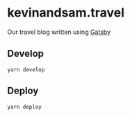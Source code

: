 # kevinandsam.travel

Our travel blog written using [Gatsby](https://www.gatsbyjs.org/)

## Develop

`yarn develop`

## Deploy

`yarn deploy`

